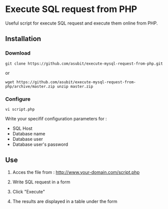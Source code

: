 # Execute SQL request from PHP
Useful script for execute SQL request and execute them online from PHP.

## Installation

### Download

`git clone https://github.com/asubit/execute-mysql-request-from-php.git`

or

`wget https://github.com/asubit/execute-mysql-request-from-php/archive/master.zip
unzip master.zip`


### Configure

`vi script.php`

Write your specifif configuration parameters for :
  - SQL Host
  - Database name
  - Database user
  - Database user's password

## Use

1. Acces the file from : http://www.your-domain.com/script.php

2. Write SQL request in a form

3. Click "Execute"

4. The results are displayed in a table under the form

